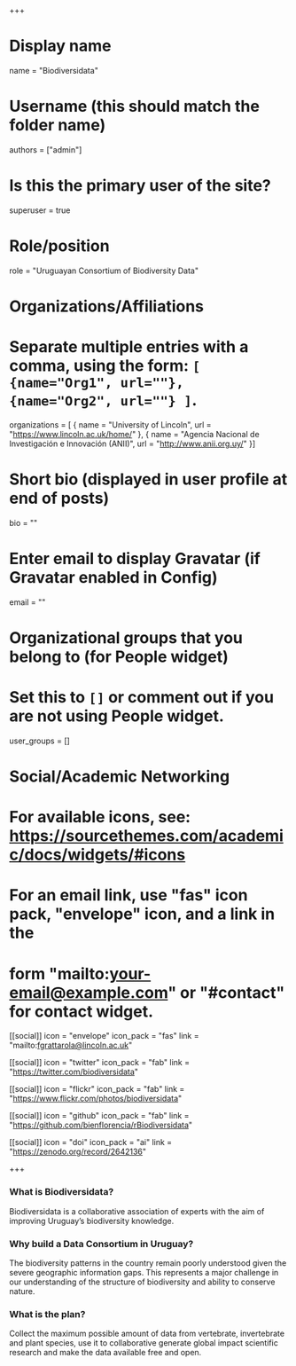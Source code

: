 +++
# Display name
name = "Biodiversidata"

# Username (this should match the folder name)
authors = ["admin"]

# Is this the primary user of the site?
superuser = true

# Role/position
role = "Uruguayan Consortium of Biodiversity Data"

# Organizations/Affiliations
#   Separate multiple entries with a comma, using the form: `[ {name="Org1", url=""}, {name="Org2", url=""} ]`.
organizations = [ { name = "University of Lincoln", url = "https://www.lincoln.ac.uk/home/" }, { name = "Agencia Nacional de Investigación e Innovación (ANII)", url = "http://www.anii.org.uy/" }]

# Short bio (displayed in user profile at end of posts)
bio = ""

# Enter email to display Gravatar (if Gravatar enabled in Config)
email = ""


# Organizational groups that you belong to (for People widget)
#   Set this to `[]` or comment out if you are not using People widget.
user_groups = []

# Social/Academic Networking
# For available icons, see: https://sourcethemes.com/academic/docs/widgets/#icons
#   For an email link, use "fas" icon pack, "envelope" icon, and a link in the
#   form "mailto:your-email@example.com" or "#contact" for contact widget.

[[social]]
  icon = "envelope"
  icon_pack = "fas"
  link = "mailto:fgrattarola@lincoln.ac.uk"

[[social]]
  icon = "twitter"
  icon_pack = "fab"
  link = "https://twitter.com/biodiversidata"

[[social]]
  icon = "flickr"
  icon_pack = "fab"
  link = "https://www.flickr.com/photos/biodiversidata"

[[social]]
  icon = "github"
  icon_pack = "fab"
  link = "https://github.com/bienflorencia/rBiodiversidata"

[[social]]
  icon = "doi"
  icon_pack = "ai"
  link = "https://zenodo.org/record/2642136"

+++

### What is Biodiversidata?

Biodiversidata is a collaborative association of experts with the aim of improving Uruguay’s biodiversity knowledge.
<br>

### Why build a Data Consortium in Uruguay?

The biodiversity patterns in the country remain poorly understood given the severe geographic information gaps. This represents a major challenge in our understanding of the structure of biodiversity and ability to conserve nature.
<br>

### What is the plan?

Collect the maximum possible amount of data from vertebrate, invertebrate and plant species, use it to collaborative generate global impact scientific research and make the data available free and open.
